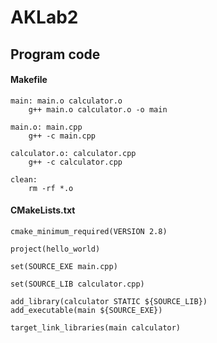 # AKLab2

## Program code

#### Makefile
```
main: main.o calculator.o
	g++ main.o calculator.o -o main

main.o: main.cpp
	g++ -c main.cpp

calculator.o: calculator.cpp
	g++ -c calculator.cpp

clean:
	rm -rf *.o
```

#### CMakeLists.txt
```
cmake_minimum_required(VERSION 2.8)

project(hello_world)

set(SOURCE_EXE main.cpp)

set(SOURCE_LIB calculator.cpp)

add_library(calculator STATIC ${SOURCE_LIB})
add_executable(main ${SOURCE_EXE})

target_link_libraries(main calculator)

```
